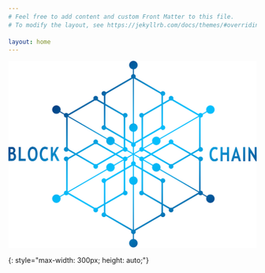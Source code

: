 ```yaml
---
# Feel free to add content and custom Front Matter to this file.
# To modify the layout, see https://jekyllrb.com/docs/themes/#overriding-theme-defaults

layout: home
---
```


![Blockchain-Logo]

[comment]: <> (<iframe width="225" height="570" src="http://meetu.ps/3hS5xm" frameborder="0"></iframe>)

[Blockchain-Logo]: assets/img/Blockchain-alpha.png
{: style="max-width: 300px; height: auto;"}

